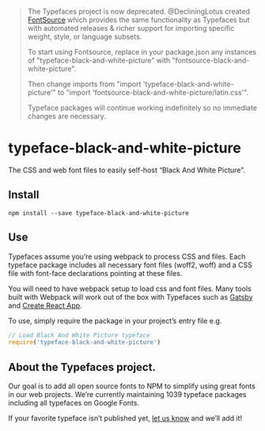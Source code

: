 >The Typefaces project is now deprecated. @DecliningLotus created
[FontSource](https://github.com/fontsource/fontsource) which provides the
same functionality as Typefaces but with automated releases & richer
support for importing specific weight, style, or language subsets.
>
>To start using Fontsource, replace in your package.json any instances of
"typeface-black-and-white-picture" with "fontsource-black-and-white-picture".
>
> Then change imports from "import 'typeface-black-and-white-picture'" to "import 'fontsource-black-and-white-picture/latin.css'".
>
>Typeface packages will continue working indefinitely so no immediate
>changes are necessary.

# typeface-black-and-white-picture

The CSS and web font files to easily self-host “Black And White Picture”.

## Install

`npm install --save typeface-black-and-white-picture`

## Use

Typefaces assume you’re using webpack to process CSS and files. Each typeface
package includes all necessary font files (woff2, woff) and a CSS file with
font-face declarations pointing at these files.

You will need to have webpack setup to load css and font files. Many tools built
with Webpack will work out of the box with Typefaces such as [Gatsby](https://github.com/gatsbyjs/gatsby)
and [Create React App](https://github.com/facebookincubator/create-react-app).

To use, simply require the package in your project’s entry file e.g.

```javascript
// Load Black And White Picture typeface
require('typeface-black-and-white-picture')
```

## About the Typefaces project.

Our goal is to add all open source fonts to NPM to simplify using great fonts in
our web projects. We’re currently maintaining 1039 typeface packages
including all typefaces on Google Fonts.

If your favorite typeface isn’t published yet, [let us know](https://github.com/KyleAMathews/typefaces)
and we’ll add it!
